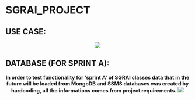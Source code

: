 # SGRAI_PROJECT

## USE CASE:
<p align="center">
    <img src="https://user-images.githubusercontent.com/85360923/205863756-8f89c29a-7978-4280-ac82-5a867ce9692d.png" />
</p>

## DATABASE (FOR SPRINT A):
<p align="center">
    <b>In order to test functionality for 'sprint A' of SGRAI classes data that in the future will be loaded from MongoDB and SSMS databases was created by hardcoding, all the informations comes from project requirements.</b>
    <img src="https://user-images.githubusercontent.com/85360923/205871617-7250f031-b914-4de9-a290-e1aea2e2e13d.png" />
</p>
